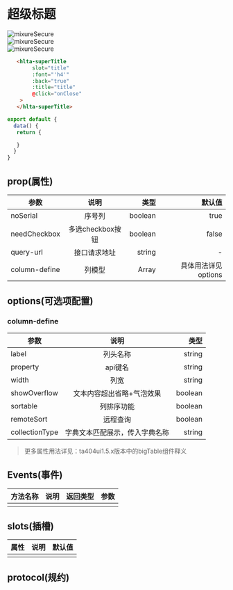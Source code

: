 # 超级标题
<a  data-fancybox="gallery" title="sfs" :href="$withBase('/img/title/title1.png')">
<img :src="$withBase('/img/title/title1.png')" alt="mixureSecure">
</a>
<br>

<a  data-fancybox="gallery" title="sfs" :href="$withBase('/img/title/title2.png')">
<img :src="$withBase('/img/title/title2.png')" alt="mixureSecure">
</a>
<br>

<a  data-fancybox="gallery" title="sfs" :href="$withBase('/img/title/title3.png')">
<img :src="$withBase('/img/title/title3.png')" alt="mixureSecure">
</a>
<br>

```html
   <hlta-superTitle
        slot="title"
        :font="'h4'"
        :back="true"
        :title="title"
        @click="onClose"
    >
   </hlta-superTitle>

```

```js
export default {
  data() {
   return {

   }
  }
}
```


## prop(属性)


| 参数          |       说明       |    类型 |              默认值 |
| ------------- | :--------------: | ------: | ------------------: |
| noSerial      |      序号列      | boolean |                true |
| needCheckbox  | 多选checkbox按钮 | boolean |               false |
| query-url     |   接口请求地址   |  string |                   - |
| column-define |      列模型      |   Array | 具体用法详见options |

## options(可选项配置)

### column-define
| 参数           |              说明              |    类型 |
| -------------- | :----------------------------: | ------: |
| label          |            列头名称            |  string |
| property       |            api键名             |  string |
| width          |              列宽              |  string |
| showOverflow   |   文本内容超出省略+气泡效果    | boolean |
| sortable       |           列排序功能           | boolean |
| remoteSort     |            远程查询            | boolean |
| collectionType | 字典文本匹配展示，传入字典名称 |  string |

> 更多属性用法详见：ta404ui1.5.x版本中的bigTable组件释义

## Events(事件)
| 方法名称 | 说明  | 返回类型 | 参数 |
| -------- | :---: | :------: | ---: |
|          |       |          |      |


## slots(插槽)
| 属性 | 说明  | 默认值 |
| ---- | :---: | -----: |
|      |       |        |
## protocol(规约)

